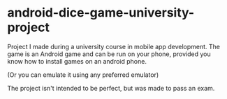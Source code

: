 # android-dice-game-university-project

Project I made during a university course in mobile app development. 
The game is an Android game and can be run on your phone, provided you know how to install games on an android phone.

(Or you can emulate it using any preferred emulator)

The project isn't intended to be perfect, but was made to pass an exam.
